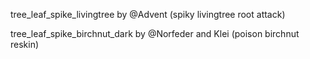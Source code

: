 tree_leaf_spike_livingtree by @Advent (spiky livingtree root attack)

tree_leaf_spike_birchnut_dark by @Norfeder and Klei (poison birchnut reskin)